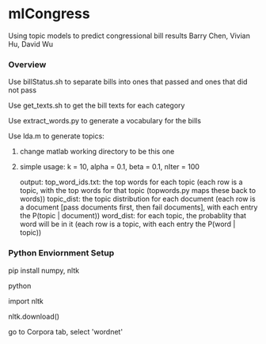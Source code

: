 # mlCongress
Using topic models to predict congressional bill results
Barry Chen, Vivian Hu, David Wu

### Overview

Use billStatus.sh to separate bills into ones that passed and ones that did not pass

Use get_texts.sh to get the bill texts for each category

Use extract_words.py to generate a vocabulary for the bills

Use lda.m to generate topics:
1. change matlab working directory to be this one
2. simple usage: k = 10, alpha = 0.1, beta = 0.1, nIter = 100
	
    output: 
		top_word_ids.txt: the top words for each topic 
			(each row is a topic, with the top words for that topic (topwords.py maps these back to words))
		topic_dist: the topic distribution for each document 
			(each row is a document [pass documents first, then fail documents], with each entry the P(topic | document))
		word_dist: for each topic, the probablity that word will be in it 
			(each row is a topic, with each entry the P(word | topic))

### Python Enviornment Setup

pip install numpy, nltk

python

import nltk

nltk.download()

go to Corpora tab, select 'wordnet'